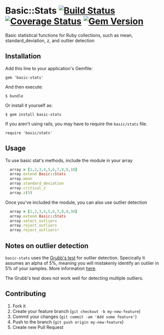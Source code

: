 # Basic::Stats [![Build Status](https://secure.travis-ci.org/cpetersen/basic-stats.png)](http://travis-ci.org/cpetersen/basic-stats) [![Coverage Status](https://coveralls.io/repos/cpetersen/basic-stats/badge.png?branch=master)](https://coveralls.io/r/cpetersen/basic-stats?branch=master) [![Gem Version](https://badge.fury.io/rb/basic-stats.png)](http://badge.fury.io/rb/basic-stats)

Basic statistical functions for Ruby collections, such as mean, standard_deviation, z, and outlier detection

## Installation

Add this line to your application's Gemfile:

    gem 'basic-stats'

And then execute:

    $ bundle

Or install it yourself as:

    $ gem install basic-stats

If you aren't using rails, you may have to require the ```basic/stats``` file.

    require 'basic/stats'

## Usage

To use basic stat's methods, include the module in your array

```ruby
  array = [1,2,3,4,5,6,7,8,9,10]
  array.extend Basic::Stats
  array.mean
  array.standard_deviation
  array.critical_z
  array.z(5)
```

Once you've included the module, you can also use outlier detection

```ruby
  array = [1,2,3,4,5,6,7,8,9,30]
  array.extend Basic::Stats
  array.select_outliers
  array.reject_outliers
  array.reject_outliers!  
```

## Notes on outlier detection

```basic-stats``` uses the [Grubb's test](http://en.wikipedia.org/wiki/Grubbs'_test_for_outliers) for outlier detection. Specically it assumes an alpha of 5%, meaning you will mistakenly identify an outlier in 5% of your samples. More information [here](http://graphpad.com/support/faqid/1598/).

The Grubb's test does not work well for detecting multiple outliers.

## Contributing

1. Fork it
2. Create your feature branch (`git checkout -b my-new-feature`)
3. Commit your changes (`git commit -am 'Add some feature'`)
4. Push to the branch (`git push origin my-new-feature`)
5. Create new Pull Request

